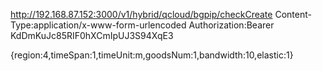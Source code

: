 http://192.168.87.152:3000/v1/hybrid/qcloud/bgpip/checkCreate
Content-Type:application/x-www-form-urlencoded
Authorization:Bearer KdDmKuJc85RIF0hXCmIpUJ3S94XqE3

{region:4,timeSpan:1,timeUnit:m,goodsNum:1,bandwidth:10,elastic:1}

